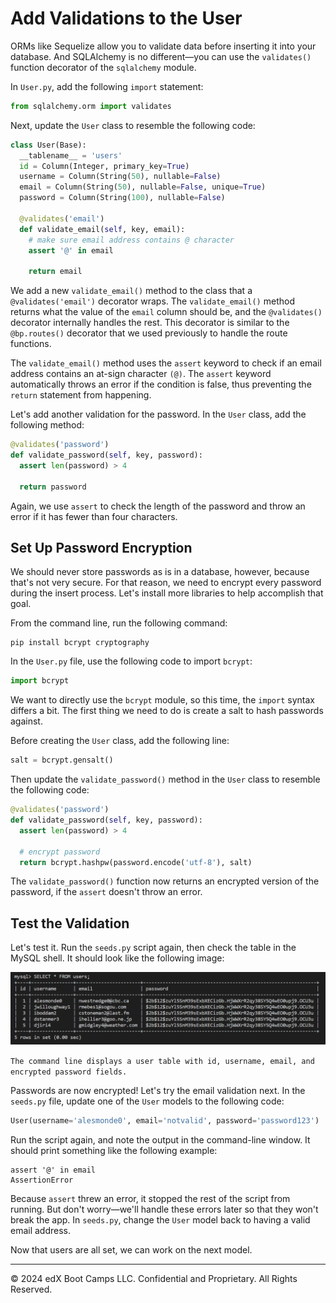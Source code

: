 # Add Validations to the User

ORMs like Sequelize allow you to validate data before inserting it into your database. And SQLAlchemy is no different—you can use the `validates()` function decorator of the `sqlalchemy` module.

In `User.py`, add the following `import` statement:

```python
from sqlalchemy.orm import validates
```

Next, update the `User` class to resemble the following code:

```python
class User(Base):
  __tablename__ = 'users'
  id = Column(Integer, primary_key=True)
  username = Column(String(50), nullable=False)
  email = Column(String(50), nullable=False, unique=True)
  password = Column(String(100), nullable=False)

  @validates('email')
  def validate_email(self, key, email):
    # make sure email address contains @ character
    assert '@' in email

    return email
```

We add a new `validate_email()` method to the class that a `@validates('email')` decorator wraps. The `validate_email()` method returns what the value of the `email` column should be, and the `@validates()` decorator internally handles the rest. This decorator is similar to the `@bp.routes()` decorator that we used previously to handle the route functions.

The `validate_email()` method uses the `assert` keyword to check if an email address contains an at-sign character `(@)`. The `assert` keyword automatically throws an error if the condition is false, thus preventing the `return` statement from happening.

Let's add another validation for the password. In the `User` class, add the following method:

```python
@validates('password')
def validate_password(self, key, password):
  assert len(password) > 4

  return password
```

Again, we use `assert` to check the length of the password and throw an error if it has fewer than four characters.

## Set Up Password Encryption

We should never store passwords as is in a database, however, because that's not very secure. For that reason, we need to encrypt every password during the insert process. Let's install more libraries to help accomplish that goal.

From the command line, run the following command:

```console
pip install bcrypt cryptography
```

In the `User.py` file, use the following code to import `bcrypt`:

```python
import bcrypt
```

We want to directly use the `bcrypt` module, so this time, the `import` syntax differs a bit. The first thing we need to do is create a salt to hash passwords against.

Before creating the `User` class, add the following line:

```python
salt = bcrypt.gensalt()
```

Then update the `validate_password()` method in the `User` class to resemble the following code:

```python
@validates('password')
def validate_password(self, key, password):
  assert len(password) > 4

  # encrypt password
  return bcrypt.hashpw(password.encode('utf-8'), salt)
```

The `validate_password()` function now returns an encrypted version of the password, if the `assert` doesn't throw an error.

## Test the Validation

Let's test it. Run the `seeds.py` script again, then check the table in the MySQL shell. It should look like the following image:

![](../Images/300-mysql-table.png)

`The command line displays a user table with id, username, email, and encrypted password fields.`

Passwords are now encrypted! Let's try the email validation next. In the `seeds.py` file, update one of the `User` models to the following code:

```python
User(username='alesmonde0', email='notvalid', password='password123')
```

Run the script again, and note the output in the command-line window. It should print something like the following example:

```console
assert '@' in email
AssertionError
```

Because `assert` threw an error, it stopped the rest of the script from running. But don't worry—we'll handle these errors later so that they won't break the app. In `seeds.py`, change the `User` model back to having a valid email address.

Now that users are all set, we can work on the next model.

---
© 2024 edX Boot Camps LLC. Confidential and Proprietary. All Rights Reserved.
